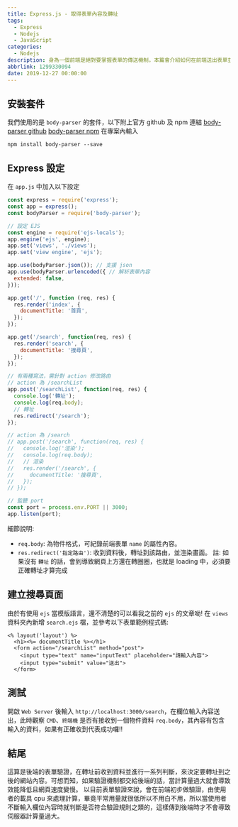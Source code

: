 ```yaml
---
title: Express.js - 取得表單內容及轉址
tags:
  - Express
  - Nodejs
  - JavaScript
categories:
  - Nodejs
description: 身為一個前端是絕對要掌握表單的傳送機制，本篇會介紹如何在前端送出表單並使用 Express 接收資料並導入正確路徑。
abbrlink: 1299330094
date: 2019-12-27 00:00:00
---
```

## 安裝套件
我們使用的是 `body-parser` 的套件，以下附上官方 github 及 npm 連結
[body-parser github](https://github.com/expressjs/body-parser)
[body-parser npm](https://www.npmjs.com/package/body-parser)
在專案內輸入
```
npm install body-parser --save
```
## Express 設定
在 `app.js` 中加入以下設定
``` JavaScript
const express = require('express');
const app = express();
const bodyParser = require('body-parser');

// 設定 EJS
const engine = require('ejs-locals');
app.engine('ejs', engine);
app.set('views', './views');
app.set('view engine', 'ejs');

app.use(bodyParser.json()); // 支援 json
app.use(bodyParser.urlencoded({ // 解析表單內容
  extended: false,
}));

app.get('/', function (req, res) {
  res.render('index', {
    documentTitle: '首頁',
  });
});

app.get('/search', function(req, res) {
  res.render('search', {
    documentTitle: '搜尋頁',
  });
});

// 有兩種寫法，需針對 action 修改路由
// action 為 /searchList
app.post('/searchList', function(req, res) {
  console.log('轉址');
  console.log(req.body);
  // 轉址
  res.redirect('/search');
});

// action 為 /search
// app.post('/search', function(req, res) {
//   console.log('渲染');
//   console.log(req.body);
//   // 渲染
//   res.render('/search', {
//     documentTitle: '搜尋頁',
//   });
// });

// 監聽 port
const port = process.env.PORT || 3000;
app.listen(port);
```
細節說明:
* `req.body`: 為物件格式，可紀錄前端表單 `name` 的屬性內容。
* `res.redirect('指定路由')`: 收到資料後，轉址到該路由，並渲染畫面。
註: 如果沒有 `轉址` 的話，會到導致網頁上方還在轉圈圈，也就是 loading 中，必須要正確轉址才算完成

## 建立搜尋頁面
由於有使用 `ejs` 當模版語言，還不清楚的可以看我之前的 `ejs` 的文章呦!
在 `views` 資料夾內新增 `search.ejs` 檔，並參考以下表單範例程式碼:
```
<% layout('layout') %>
  <h1><%= documentTitle %></h1>
  <form action="/searchList" method="post">
    <input type="text" name="inputText" placeholder="請輸入內容">
    <input type="submit" value="送出">
  </form>
```
## 測試
開啟 `Web Server` 後輸入 `http://localhost:3000/search`，在欄位輸入內容送出，此時觀察 `CMD`、`終端機` 是否有接收到一個物件資料 `req.body`，其內容有包含輸入的資料，如果有正確收到代表成功囉!!

## 結尾
這算是後端的表單驗證，在轉址前收到資料並進行一系列判斷，來決定要轉址到之後的網站內容。可想而知，如果驗證機制都交給後端的話，當計算量過大就會導致效能降低且網頁速度變慢。
以目前表單驗證來說，會在前端初步做驗證，由使用者的載具 cpu 來處理計算，畢竟平常用量就很低所以不用白不用，所以當使用者不斷輸入欄位內容時就判斷是否符合驗證規則之類的，這樣傳到後端時才不會導致伺服器計算量過大。